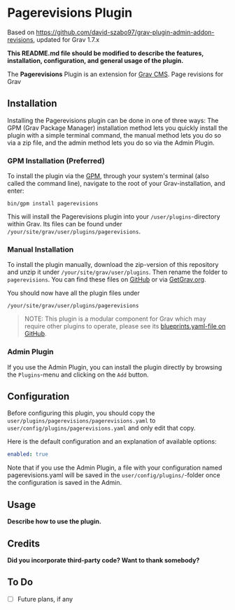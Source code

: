 # Pagerevisions Plugin
Based on https://github.com/david-szabo97/grav-plugin-admin-addon-revisions, updated for Grav 1.7.x

**This README.md file should be modified to describe the features, installation, configuration, and general usage of the plugin.**

The **Pagerevisions** Plugin is an extension for [Grav CMS](http://github.com/getgrav/grav). Page revisions for Grav

## Installation

Installing the Pagerevisions plugin can be done in one of three ways: The GPM (Grav Package Manager) installation method lets you quickly install the plugin with a simple terminal command, the manual method lets you do so via a zip file, and the admin method lets you do so via the Admin Plugin.

### GPM Installation (Preferred)

To install the plugin via the [GPM](http://learn.getgrav.org/advanced/grav-gpm), through your system's terminal (also called the command line), navigate to the root of your Grav-installation, and enter:

    bin/gpm install pagerevisions

This will install the Pagerevisions plugin into your `/user/plugins`-directory within Grav. Its files can be found under `/your/site/grav/user/plugins/pagerevisions`.

### Manual Installation

To install the plugin manually, download the zip-version of this repository and unzip it under `/your/site/grav/user/plugins`. Then rename the folder to `pagerevisions`. You can find these files on [GitHub](https://github.com//grav-plugin-pagerevisions) or via [GetGrav.org](http://getgrav.org/downloads/plugins#extras).

You should now have all the plugin files under

    /your/site/grav/user/plugins/pagerevisions
	
> NOTE: This plugin is a modular component for Grav which may require other plugins to operate, please see its [blueprints.yaml-file on GitHub](https://github.com//grav-plugin-pagerevisions/blob/master/blueprints.yaml).

### Admin Plugin

If you use the Admin Plugin, you can install the plugin directly by browsing the `Plugins`-menu and clicking on the `Add` button.

## Configuration

Before configuring this plugin, you should copy the `user/plugins/pagerevisions/pagerevisions.yaml` to `user/config/plugins/pagerevisions.yaml` and only edit that copy.

Here is the default configuration and an explanation of available options:

```yaml
enabled: true
```

Note that if you use the Admin Plugin, a file with your configuration named pagerevisions.yaml will be saved in the `user/config/plugins/`-folder once the configuration is saved in the Admin.

## Usage

**Describe how to use the plugin.**

## Credits

**Did you incorporate third-party code? Want to thank somebody?**

## To Do

- [ ] Future plans, if any

